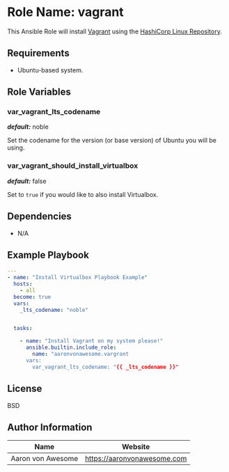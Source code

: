# Role Name: vagrant

This Ansible Role will install [Vagrant](https://www.vagrantup.com/) using the [HashiCorp Linux Repository](https://www.hashicorp.com/blog/announcing-the-hashicorp-linux-repository).

## Requirements

- Ubuntu-based system.

## Role Variables

### var_vagrant_lts_codename

***default:*** noble

Set the codename for the version (or base version) of Ubuntu you will be using.

### var_vagrant_should_install_virtualbox

***default:*** false

Set to `true` if you would like to also install Virtualbox.

## Dependencies

- N/A

## Example Playbook

```yaml
---
- name: "Install Virtualbox Playbook Example"
  hosts:
    - all
  become: true
  vars:
    _lts_codename: "noble"


  tasks:

    - name: "Install Vagrant on my system please!"
      ansible.builtin.include_role:
        name: "aaronvonawesome.vargrant
      vars:
        var_vagrant_lts_codename: "{{ _lts_codename }}"
```

## License

BSD

## Author Information

| Name | Website |
| --  | -- |
| Aaron von Awesome | https://aaronvonawesome.com |
